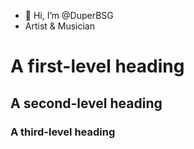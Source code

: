 - 👋 Hi, I’m @DuperBSG
- Artist & Musician

<!---
DuperBSG/DuperBSG is a ✨ special ✨ repository because its `README.md` (this file) appears on your GitHub profile.
You can click the Preview link to take a look at your changes.
--->

# A first-level heading
## A second-level heading
### A third-level heading
